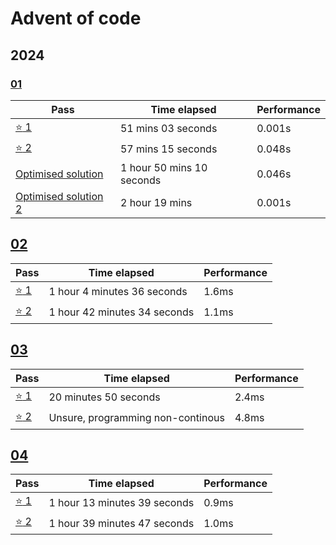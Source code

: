 # Advent of code

## 2024

### [01](https://github.com/S1rDev10us/advent-of-code/blob/main/src/bin/2024-01.rs)

| Pass                                                                                                                                  | Time elapsed              | Performance |
| ------------------------------------------------------------------------------------------------------------------------------------- | ------------------------- | ----------- |
| [:star: 1](https://github.com/S1rDev10us/advent-of-code/blob/616e1cb48d14c9d0bb1f3078f5428c3c8b027e59/src/bin/2024-01.rs)             | 51 mins 03 seconds        | 0.001s      |
| [:star: 2](https://github.com/S1rDev10us/advent-of-code/blob/b348db9a98853b5800e201b378834786d3b84e01/src/bin/2024-01.rs)             | 57 mins 15 seconds        | 0.048s      |
| [Optimised solution](https://github.com/S1rDev10us/advent-of-code/blob/b9484dc83e1eeafea7ae56ae1456ac5deb9e1ab5/src/bin/2024-01.rs)   | 1 hour 50 mins 10 seconds | 0.046s      |
| [Optimised solution 2](https://github.com/S1rDev10us/advent-of-code/blob/73730ebf6105775a287c69230521f9bb4837411a/src/bin/2024-01.rs) | 2 hour 19 mins            | 0.001s      |

## [02](https://github.com/S1rDev10us/advent-of-code/blob/main/src/bin/2024-02.rs)

| Pass                                                                                                     | Time elapsed                 | Performance |
| -------------------------------------------------------------------------------------------------------- | ---------------------------- | ----------- |
| [:star: 1](https://github.com/S1rDev10us/advent-of-code/commit/d9adb7dd936ee4ee4d0b59aea187d3f64f41bb19) | 1 hour 4 minutes 36 seconds  | 1.6ms       |
| [:star: 2](https://github.com/S1rDev10us/advent-of-code/commit/d1e3811ef2e4c24bd83eb0e0a4e4340bd5211a5d) | 1 hour 42 minutes 34 seconds | 1.1ms       |

## [03](https://github.com/S1rDev10us/advent-of-code/blob/main/src/bin/2024-03.rs)

| Pass                                                                                                     | Time elapsed                      | Performance |
| -------------------------------------------------------------------------------------------------------- | --------------------------------- | ----------- |
| [:star: 1](https://github.com/S1rDev10us/advent-of-code/commit/54f8952d79fdb9d85a070bd26d93c140d9dc06a5) | 20 minutes 50 seconds             | 2.4ms       |
| [:star: 2](https://github.com/S1rDev10us/advent-of-code/commit/085c64f8514409298fc53d3e28862080ffd73609) | Unsure, programming non-continous | 4.8ms       |

## [04](https://github.com/S1rDev10us/advent-of-code/blob/main/src/bin/2024-04.rs)

| Pass                                                                                                     | Time elapsed                 | Performance |
| -------------------------------------------------------------------------------------------------------- | ---------------------------- | ----------- |
| [:star: 1](https://github.com/S1rDev10us/advent-of-code/commit/858599c968d61df9c62197648eb76e8a4aae6820) | 1 hour 13 minutes 39 seconds | 0.9ms       |
| [:star: 2](https://github.com/S1rDev10us/advent-of-code/commit/8fcd55a47e853e8552fa08384dffec942e81163d) | 1 hour 39 minutes 47 seconds | 1.0ms       |
